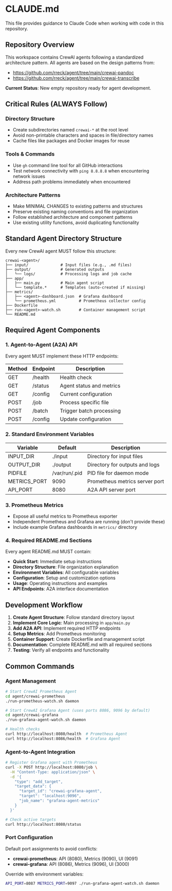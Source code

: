 # CLAUDE.md

This file provides guidance to Claude Code when working with code in this repository.

## Repository Overview

This workspace contains CrewAI agents following a standardized architecture pattern. All agents are based on the design patterns from:
- https://github.com/rreck/agent/tree/main/crewai-pandoc
- https://github.com/rreck/agent/tree/main/crewai-transcribe

**Current Status**: New empty repository ready for agent development.

## Critical Rules (ALWAYS Follow)

### Directory Structure
- Create subdirectories named `crewai-*` at the root level
- Avoid non-printable characters and spaces in file/directory names
- Cache files like packages and Docker images for reuse

### Tools & Commands
- Use `gh` command line tool for all GitHub interactions
- Test network connectivity with `ping 8.8.8.8` when encountering network issues
- Address path problems immediately when encountered

### Architecture Patterns
- Make MINIMAL CHANGES to existing patterns and structures
- Preserve existing naming conventions and file organization
- Follow established architecture and component patterns
- Use existing utility functions, avoid duplicating functionality

## Standard Agent Directory Structure

Every new CrewAI agent MUST follow this structure:

```
crewai-<agent>/
├── input/              # Input files (e.g., .md files)
├── output/             # Generated outputs
│   └── logs/           # Processing logs and job cache
├── app/
│   ├── main.py         # Main agent script
│   └── template.*      # Templates (auto-created if missing)
├── metrics/
│   ├── <agent>-dashboard.json  # Grafana dashboard
│   └── prometheus.yml          # Prometheus collector config
├── Dockerfile
├── run-<agent>-watch.sh        # Container management script
└── README.md
```

## Required Agent Components

### 1. Agent-to-Agent (A2A) API
Every agent MUST implement these HTTP endpoints:

| Method | Endpoint | Description |
|--------|----------|-------------|
| GET    | /health  | Health check |
| GET    | /status  | Agent status and metrics |
| GET    | /config  | Current configuration |
| POST   | /job     | Process specific file |
| POST   | /batch   | Trigger batch processing |
| POST   | /config  | Update configuration |

### 2. Standard Environment Variables

| Variable | Default | Description |
|----------|---------|-------------|
| INPUT_DIR | ./input | Directory for input files |
| OUTPUT_DIR | ./output | Directory for outputs and logs |
| PIDFILE | /var/run/<agent>.pid | PID file for daemon mode |
| METRICS_PORT | 9090 | Prometheus metrics server port |
| API_PORT | 8080 | A2A API server port |

### 3. Prometheus Metrics
- Expose all useful metrics to Prometheus exporter
- Independent Prometheus and Grafana are running (don't provide these)
- Include example Grafana dashboards in `metrics/` directory

### 4. Required README.md Sections
Every agent README.md MUST contain:
- **Quick Start**: Immediate setup instructions
- **Directory Structure**: File organization explanation
- **Environment Variables**: All configurable variables
- **Configuration**: Setup and customization options
- **Usage**: Operating instructions and examples
- **API Endpoints**: A2A interface documentation

## Development Workflow

1. **Create Agent Structure**: Follow standard directory layout
2. **Implement Core Logic**: Main processing in `app/main.py`
3. **Add A2A API**: Implement required HTTP endpoints
4. **Setup Metrics**: Add Prometheus monitoring
5. **Container Support**: Create Dockerfile and management script
6. **Documentation**: Complete README.md with all required sections
7. **Testing**: Verify all endpoints and functionality

## Common Commands

### Agent Management
```bash
# Start CrewAI Prometheus Agent
cd agent/crewai-prometheus
./run-prometheus-watch.sh daemon

# Start CrewAI Grafana Agent (uses ports 8086, 9096 by default)
cd agent/crewai-grafana
./run-grafana-agent-watch.sh daemon

# Health checks
curl http://localhost:8080/health  # Prometheus Agent
curl http://localhost:8086/health  # Grafana Agent
```

### Agent-to-Agent Integration
```bash
# Register Grafana agent with Prometheus
curl -X POST http://localhost:8080/job \
  -H "Content-Type: application/json" \
  -d '{
    "type": "add_target",
    "target_data": {
      "target_id": "crewai-grafana-agent",
      "target": "localhost:9096",
      "job_name": "grafana-agent-metrics"
    }
  }'

# Check active targets
curl http://localhost:8080/status
```

### Port Configuration
Default port assignments to avoid conflicts:
- **crewai-prometheus**: API (8080), Metrics (9090), UI (9091)
- **crewai-grafana**: API (8086), Metrics (9096), UI (3000)

Override with environment variables:
```bash
API_PORT=8087 METRICS_PORT=9097 ./run-grafana-agent-watch.sh daemon
```
